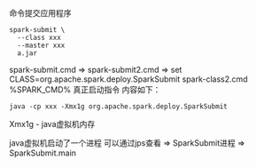 命令提交应用程序

```
spark-submit \
  --class xxx
  --master xxx
  a.jar
```

spark-submit.cmd => 
spark-submit2.cmd => 
    set CLASS=org.apache.spark.deploy.SparkSubmit
spark-class2.cmd 
    %SPARK_CMD% 真正启动指令 内容如下：
```
java -cp xxx -Xmx1g org.apache.spark.deploy.SparkSubmit
```
Xmx1g - java虚拟机内存

java虚拟机启动了一个进程 可以通过jps查看 => SparkSubmit进程 => SparkSubmit.main
